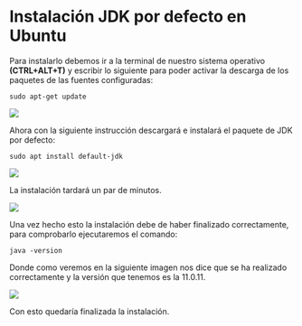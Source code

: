 # Instalación JDK por defecto en Ubuntu

Para instalarlo debemos ir a la terminal de nuestro sistema operativo **(CTRL+ALT+T)**  y escribir lo siguiente para poder activar la descarga de los paquetes de las fuentes configuradas:  
```
sudo apt-get update
```

<img src="https://github.com/GraceCaraballoP/Instalaci-n-JDK-por-defecto-en-Ubuntu/blob/main/Captura1.png">  

Ahora con la siguiente instrucción descargará e instalará el paquete de JDK por defecto:  
```
sudo apt install default-jdk
```

<img src="https://github.com/GraceCaraballoP/Instalaci-n-JDK-por-defecto-en-Ubuntu/blob/main/Captura2.png">  
 
La instalación tardará un par de minutos.  

<img src="https://github.com/GraceCaraballoP/Instalaci-n-JDK-por-defecto-en-Ubuntu/blob/main/Captura3.png">  
  
Una vez hecho esto la instalación debe de haber finalizado correctamente, para comprobarlo ejecutaremos el comando:  
```
java -version
```

Donde como veremos en la siguiente imagen nos dice que se ha realizado correctamente y la versión que tenemos es la 11.0.11.
  
<img src="https://github.com/GraceCaraballoP/Instalaci-n-JDK-por-defecto-en-Ubuntu/blob/main/Captura4.png">  
 
Con esto quedaría finalizada la instalación.
